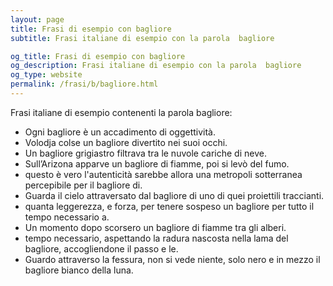```yaml
---
layout: page
title: Frasi di esempio con bagliore 
subtitle: Frasi italiane di esempio con la parola  bagliore

og_title: Frasi di esempio con bagliore 
og_description: Frasi italiane di esempio con la parola  bagliore
og_type: website
permalink: /frasi/b/bagliore.html
---
```


Frasi italiane di esempio contenenti la parola bagliore:


- Ogni bagliore è un accadimento di oggettività.
- Volodja colse un bagliore divertito nei suoi occhi.
- Un bagliore grigiastro filtrava tra le nuvole cariche di neve.
- Sull’Arizona apparve un bagliore di fiamme, poi si levò del fumo.
- questo è vero l'autenticità sarebbe allora una metropoli sotterranea percepibile per il bagliore di.
- Guarda il cielo attraversato dal bagliore di uno di quei proiettili traccianti.
- quanta leggerezza, e forza, per tenere sospeso un bagliore per tutto il tempo necessario a.
- Un momento dopo scorsero un bagliore di fiamme tra gli alberi.
- tempo necessario, aspettando la radura nascosta nella lama del bagliore, accogliendone il passo e le.
- Guardo attraverso la fessura, non si vede niente, solo nero e in mezzo il bagliore bianco della luna.

